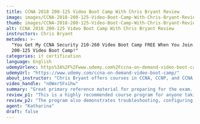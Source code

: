```yaml
---
title: CCNA 2018 200-125 Video Boot Camp With Chris Bryant Review
image: images/CCNA-2018-200-125-Video-Boot-Camp-With-Chris-Bryant-Review.jpeg
thumb: images/CCNA-2018-200-125-Video-Boot-Camp-With-Chris-Bryant-Review.jpeg
alt: CCNA 2018 200-125 Video Boot Camp With Chris Bryant Review
instructors: Chris Bryant
metades: >-
  "You Get My CCNA Security 210-260 Video Boot Camp FREE When You Join My CCNA
  200-125 Video Boot Camp!"
categories: it certification
language: English
udemyUrlenc: https%3A%2F%2Fwww.udemy.com%2Fccna-on-demand-video-boot-camp%2F
udemyUrl: "https://www.udemy.com/ccna-on-demand-video-boot-camp/"
about_instructor: "Chris Bryant offers courses in CCNA, CCNP, and CCNA Security courses in Udemy. He has helped thousands of professionals earn their certification and offers courses that will help the students to prosper in the modern market."
video_handle: "nOWxr5Fxihw"
summary: "Great primary reference material for preparing for the exam. There are a lot of real-world examples and exposure to how things are configured correctly that gives the students an edge in the exam as well as in the professional world."
review_p1: "This is a highly recommended course program for anyone taking CCNA. The information is thorough and concise. The instructor does not say too much unnecessary info and incorporates a lot of professional insights into the course. The students are given exposure to the labs and are shown the normal configuration of routers and what it looks like when there is something wrong with the configuration. The instructor incorporates a lot of real-world knowledge and application to the course which gives the students an edge. The lessons are very engaging and the instructor is a pleasure to listen to. "
review_p2: "The program also demonstrates troubleshooting, configuring routers and switches which make the exam easier for students as they have been exposed to the materials beforehand. The knowledge that the students learn in the course gives them the confidence to pass the exam and helped the students be more confident in a professional setting. The lessons reinforce the knowledge of the students by giving them detailed info and highlighting important points.  The instructor incorporates his personality in teaching the course while still keeping the whole presentation professional. He has a strong sense of teaching that helps keep the students listening to the lessons. This course is a great primary reference material when studying for the exam."
agent: "Katharina"
draft: false
---
```


